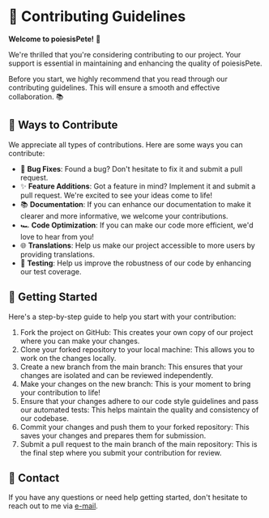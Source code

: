 # 📝 Contributing Guidelines

**Welcome to poiesisPete!** 🎉

We're thrilled that you're considering contributing to our project. Your support is essential in maintaining and enhancing the quality of poiesisPete.

Before you start, we highly recommend that you read through our contributing guidelines. This will ensure a smooth and effective collaboration. 📚

## 🚀 Ways to Contribute

We appreciate all types of contributions. Here are some ways you can contribute:

- 🐛 **Bug Fixes**: Found a bug? Don't hesitate to fix it and submit a pull request.
- ✨ **Feature Additions**: Got a feature in mind? Implement it and submit a pull request. We're excited to see your ideas come to life!
- 📚 **Documentation**: If you can enhance our documentation to make it clearer and more informative, we welcome your contributions.
- 🏎 **Code Optimization**: If you can make our code more efficient, we'd love to hear from you!
- 🌐 **Translations**: Help us make our project accessible to more users by providing translations.
- 🧪 **Testing**: Help us improve the robustness of our code by enhancing our test coverage.

## 🏁 Getting Started

Here's a step-by-step guide to help you start with your contribution:

1. Fork the project on GitHub: This creates your own copy of our project where you can make your changes.
2. Clone your forked repository to your local machine: This allows you to work on the changes locally.
3. Create a new branch from the main branch: This ensures that your changes are isolated and can be reviewed independently.
4. Make your changes on the new branch: This is your moment to bring your contribution to life!
5. Ensure that your changes adhere to our code style guidelines and pass our automated tests: This helps maintain the quality and consistency of our codebase.
6. Commit your changes and push them to your forked repository: This saves your changes and prepares them for submission.
7. Submit a pull request to the main branch of the main repository: This is the final step where you submit your contribution for review.

## 📧 Contact

If you have any questions or need help getting started, don't hesitate to reach out to me via [e-mail](mailto:jorge@useatlas.ai).
